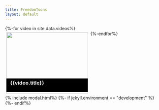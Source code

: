 ```yaml
---
title: FreedomToons
layout: default
---
```


<style>
	.grid-tile{
		display: inline-block;
		height: 200px;
		width: 265px;
		margin: .25rem;
		vertical-align: top;
	}
	figure img{
		width: 100%;
		position: relative;
		top:0;
		left:0;
		z-index: -1;
	}
	figcaption{
		position: relative;
		top: -50px;
		background-color: #000;
		color: #FFF;
		height: 2.75rem;
		font-size: 14px;
	}
	figcaption h3{
		margin: 0;
		padding: .25rem .75rem;
	}
</style>
<div class="grid-list">
	{%-for video in site.data.videos%}
	<figure class="grid-tile" id='myBtn'>
		<img src="https://i.ytimg.com/vi/{{video.id}}/hqdefault.jpg" alt="">
		<figcaption><h3>{{video.title}}</h3></figcaption>
	</figure>
	{%-endfor%}
</div>
{% include modal.html%}
<script>
</script>
{%- if jekyll.environment == "development" %}
<!-- {% include todo.html%}-->
{%- endif%}